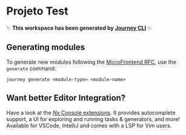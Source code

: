 # Projeto Test

✨ **This workspace has been generated by [Journey CLI](https://github.com/stone-payments/journey-cli)** ✨

## Generating modules

To generate new modules following the [MicroFrontend RFC](https://mundipagg.atlassian.net/wiki/spaces/INP/pages/5975049483/RFC+Arquitetura+Modular+MicroFrontend), use the `generate` command:

```
journey generate <module-type> <module-name>
```

## Want better Editor Integration?

Have a look at the [Nx Console extensions](https://nx.dev/nx-console). It provides autocomplete support, a UI for exploring and running tasks & generators, and more! Available for VSCode, IntelliJ and comes with a LSP for Vim users.
